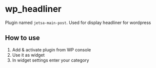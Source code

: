 # wp_headliner
Plugin named `jetsa-main-post`. Used for display headliner for wordpress
## How to use
1) Add & activate plugin from WP console
2) Use it as widget
3) In widget settings enter your category
